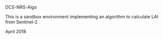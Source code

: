 DCS-NRS-Algo

This is a sandbox environment implementing an algorithm to calculate LAI from Sentinel-2

April 2018